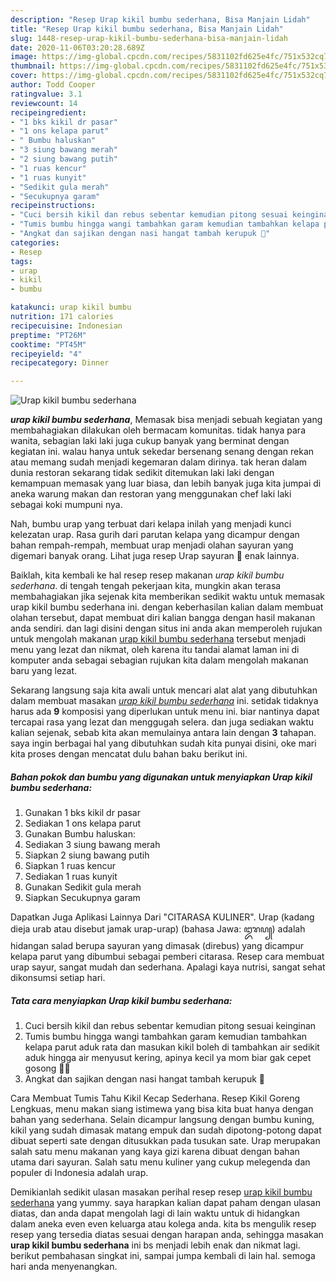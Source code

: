 ```yaml
---
description: "Resep Urap kikil bumbu sederhana, Bisa Manjain Lidah"
title: "Resep Urap kikil bumbu sederhana, Bisa Manjain Lidah"
slug: 1448-resep-urap-kikil-bumbu-sederhana-bisa-manjain-lidah
date: 2020-11-06T03:20:28.689Z
image: https://img-global.cpcdn.com/recipes/5831102fd625e4fc/751x532cq70/urap-kikil-bumbu-sederhana-foto-resep-utama.jpg
thumbnail: https://img-global.cpcdn.com/recipes/5831102fd625e4fc/751x532cq70/urap-kikil-bumbu-sederhana-foto-resep-utama.jpg
cover: https://img-global.cpcdn.com/recipes/5831102fd625e4fc/751x532cq70/urap-kikil-bumbu-sederhana-foto-resep-utama.jpg
author: Todd Cooper
ratingvalue: 3.1
reviewcount: 14
recipeingredient:
- "1 bks kikil dr pasar"
- "1 ons kelapa parut"
- " Bumbu haluskan"
- "3 siung bawang merah"
- "2 siung bawang putih"
- "1 ruas kencur"
- "1 ruas kunyit"
- "Sedikit gula merah"
- "Secukupnya garam"
recipeinstructions:
- "Cuci bersih kikil dan rebus sebentar kemudian pitong sesuai keinginan"
- "Tumis bumbu hingga wangi tambahkan garam kemudian tambahkan kelapa parut aduk rata dan masukan kikil boleh di tambahkan air sedikit aduk hingga air menyusut kering, apinya kecil ya mom biar gak cepet gosong 👌🏻"
- "Angkat dan sajikan dengan nasi hangat tambah kerupuk 🤩"
categories:
- Resep
tags:
- urap
- kikil
- bumbu

katakunci: urap kikil bumbu 
nutrition: 171 calories
recipecuisine: Indonesian
preptime: "PT26M"
cooktime: "PT45M"
recipeyield: "4"
recipecategory: Dinner

---
```



![Urap kikil bumbu sederhana](https://img-global.cpcdn.com/recipes/5831102fd625e4fc/751x532cq70/urap-kikil-bumbu-sederhana-foto-resep-utama.jpg)

<b><i>urap kikil bumbu sederhana</i></b>, Memasak bisa menjadi sebuah kegiatan yang membahagiakan dilakukan oleh bermacam komunitas. tidak hanya para wanita, sebagian laki laki juga cukup banyak yang berminat dengan kegiatan ini. walau hanya untuk sekedar bersenang senang dengan rekan atau memang sudah menjadi kegemaran dalam dirinya. tak heran dalam dunia restoran sekarang tidak sedikit ditemukan laki laki dengan kemampuan memasak yang luar biasa, dan lebih banyak juga kita jumpai di aneka warung makan dan restoran yang menggunakan chef laki laki sebagai koki mumpuni nya.

Nah, bumbu urap yang terbuat dari kelapa inilah yang menjadi kunci kelezatan urap. Rasa gurih dari parutan kelapa yang dicampur dengan bahan rempah-rempah, membuat urap menjadi olahan sayuran yang digemari banyak orang. Lihat juga resep Urap sayuran 🥗 enak lainnya.

Baiklah, kita kembali ke hal resep resep makanan <i>urap kikil bumbu sederhana</i>. di tengah tengah pekerjaan kita, mungkin akan terasa membahagiakan jika sejenak kita memberikan sedikit waktu untuk memasak urap kikil bumbu sederhana ini. dengan keberhasilan kalian dalam membuat olahan tersebut, dapat membuat diri kalian bangga dengan hasil makanan anda sendiri. dan lagi disini dengan situs ini anda akan memperoleh rujukan untuk mengolah makanan <u>urap kikil bumbu sederhana</u> tersebut menjadi menu yang lezat dan nikmat, oleh karena itu tandai alamat laman ini di komputer anda sebagai sebagian rujukan kita dalam mengolah makanan baru yang lezat.


Sekarang langsung saja kita awali untuk mencari alat alat yang dibutuhkan dalam membuat masakan <u><i>urap kikil bumbu sederhana</i></u> ini. setidak tidaknya harus ada <b>9</b> komposisi yang diperlukan untuk menu ini. biar nantinya dapat tercapai rasa yang lezat dan menggugah selera. dan juga sediakan waktu kalian sejenak, sebab kita akan memulainya antara lain dengan <b>3</b> tahapan. saya ingin berbagai hal yang dibutuhkan sudah kita punyai disini, oke mari kita proses dengan mencatat dulu bahan baku berikut ini.

<!--inarticleads1-->

##### Bahan pokok dan bumbu yang digunakan untuk menyiapkan Urap kikil bumbu sederhana:

1. Gunakan 1 bks kikil dr pasar
1. Sediakan 1 ons kelapa parut
1. Gunakan  Bumbu haluskan:
1. Sediakan 3 siung bawang merah
1. Siapkan 2 siung bawang putih
1. Siapkan 1 ruas kencur
1. Sediakan 1 ruas kunyit
1. Gunakan Sedikit gula merah
1. Siapkan Secukupnya garam


Dapatkan Juga Aplikasi Lainnya Dari &#34;CITARASA KULINER&#34;. Urap (kadang dieja urab atau disebut jamak urap-urap) (bahasa Jawa: ꦈꦫꦥ꧀) adalah hidangan salad berupa sayuran yang dimasak (direbus) yang dicampur kelapa parut yang dibumbui sebagai pemberi citarasa. Resep cara membuat urap sayur, sangat mudah dan sederhana. Apalagi kaya nutrisi, sangat sehat dikonsumsi setiap hari. 

<!--inarticleads2-->

##### Tata cara menyiapkan Urap kikil bumbu sederhana:

1. Cuci bersih kikil dan rebus sebentar kemudian pitong sesuai keinginan
1. Tumis bumbu hingga wangi tambahkan garam kemudian tambahkan kelapa parut aduk rata dan masukan kikil boleh di tambahkan air sedikit aduk hingga air menyusut kering, apinya kecil ya mom biar gak cepet gosong 👌🏻
1. Angkat dan sajikan dengan nasi hangat tambah kerupuk 🤩


Cara Membuat Tumis Tahu Kikil Kecap Sederhana. Resep Kikil Goreng Lengkuas, menu makan siang istimewa yang bisa kita buat hanya dengan bahan yang sederhana. Selain dicampur langsung dengan bumbu kuning, kikil yang sudah dimasak matang empuk dan sudah dipotong-potong dapat dibuat seperti sate dengan ditusukkan pada tusukan sate. Urap merupakan salah satu menu makanan yang kaya gizi karena dibuat dengan bahan utama dari sayuran. Salah satu menu kuliner yang cukup melegenda dan populer di Indonesia adalah urap. 

Demikianlah sedikit ulasan masakan perihal resep resep <u>urap kikil bumbu sederhana</u> yang yummy. saya harapkan kalian dapat paham dengan ulasan diatas, dan anda dapat mengolah lagi di lain waktu untuk di hidangkan dalam aneka even even keluarga atau kolega anda. kita bs mengulik resep resep yang tersedia diatas sesuai dengan harapan anda, sehingga masakan <b>urap kikil bumbu sederhana</b> ini bs menjadi lebih enak dan nikmat lagi. berikut pembahasan singkat ini, sampai jumpa kembali di lain hal. semoga hari anda menyenangkan.
